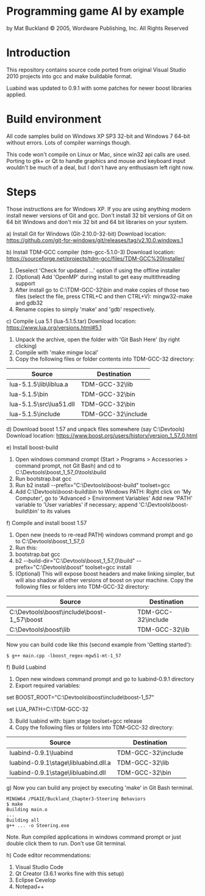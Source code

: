 Programming game AI by example
==
by Mat Buckland
© 2005, Wordware Publishing, Inc.
All Rights Reserved

Introduction
==

This repository contains source code ported from original Visual Studio 2010
projects into gcc and make buildable format.

Luabind was updated to 0.9.1 with some patches for newer boost libraries applied.

Build environment
==

All code samples build on Windows XP SP3 32-bit and Windows 7 64-bit without
errors. Lots of compiler warnings though.

This code won't compile on Linux or Mac, since win32 api calls are used. Porting
to gtk+ or Qt to handle graphics and mouse and keyboard input wouldn't be much 
of a deal, but I don't have any enthusiasm left right now.

Steps
==
Those instructions are for Windows XP. If you are using anything modern install 
newer versions of Git and gcc. Don't install 32 bit versions of Git on
64 bit Windows and don't mix 32 bit and 64 bit libraries on your system.

a) Install Git for Windows (Git-2.10.0-32-bit)
Download location: https://github.com/git-for-windows/git/releases/tag/v2.10.0.windows.1

b) Install TDM-GCC compiler (tdm-gcc-5.1.0-3)
Download location: https://sourceforge.net/projects/tdm-gcc/files/TDM-GCC%20Installer/
1. Deselect 'Check for updated ...' option if using the offline installer
2. (Optional) Add 'OpenMP' during install to get easy multithreading support
3. After install go to C:\TDM-GCC-32\bin and make copies of those two files 
(select the file, press CTRL+C and then CTRL+V):
mingw32-make and gdb32
4. Rename copies to simply 'make' and 'gdb' respectively.

c) Compile Lua 5.1 (lua-5.1.5.tar)
Download location: https://www.lua.org/versions.html#5.1
1. Unpack the archive, open the folder with 'Git Bash Here' (by right clicking)
2. Compile with 'make mingw local'
3. Copy the following files or folder contents into TDM-GCC-32 directory:

| Source                     | Destination |
| -------------------------- | ----------- |
| lua-5.1.5\lib\liblua.a     | TDM-GCC-32\lib |
| lua-5.1.5\bin              | TDM-GCC-32\bin |
| lua-5.1.5\src\lua51.dll    | TDM-GCC-32\bin |
| lua-5.1.5\include          | TDM-GCC-32\include |

d) Download boost 1.57 and unpack files somewhere (say C:\Devtools)
Download location: https://www.boost.org/users/history/version_1_57_0.html

e) Install boost-build
1. Open windows command crompt (Start > Programs > Accessories > command prompt, not Git Bash) and cd to C:\Devtools\boost_1_57_0\tools\build
2. Run bootstrap.bat gcc
3. Run b2 install --prefix="C:\Devtools\boost-build" toolset=gcc
4. Add C:\Devtools\boost-build\bin to Windows PATH:
Right click on 'My Computer', go to 'Advanced > Environment Variables'
Add new 'PATH' variable to 'User variables' if necessary; append 'C:\Devtools\boost-build\bin' to its values

f) Compile and install boost 1.57
1. Open new (needs to re-read PATH) windows command prompt and go to C:\Devtools\boost_1_57_0
2. Run this:
3. bootstrap.bat gcc
4. b2 --build-dir="C:\Devtools\boost_1_57_0\build" --prefix="C:\Devtools\boost" toolset=gcc install
5. (Optional) This will expose boost headers and make linking simpler, but will also
shadow all other versions of boost on your machine.
Copy the following files or folders into TDM-GCC-32 directory:

| Source | Destination |
| -------------------------- | ----------- |
| C:\Devtools\boost\include\boost-1_57\boost | TDM-GCC-32\include|
| C:\Devtools\boost\lib | TDM-GCC-32\lib|

Now you can build code like this (second example from 'Getting started'):

	$ g++ main.cpp -lboost_regex-mgw51-mt-1_57

f) Build Luabind
1. Open new windows command prompt and go to luabind-0.9.1 directory
2. Export required variables:

set BOOST_ROOT="C:\Devtools\boost\include\boost-1_57"

set LUA_PATH=C:\TDM-GCC-32

3. Build luabind with:
bjam stage toolset=gcc release
4. Copy the following files or folders into TDM-GCC-32 directory:

| Source | Destination |
| -------------------------- | ----------- |
| luabind-0.9.1\luabind | TDM-GCC-32\include |
| luabind-0.9.1\stage\libluabind.dll.a | TDM-GCC-32\lib |
| luabind-0.9.1\stage\libluabind.dll | TDM-GCC-32\bin |

g) Now you can build any project by executing 'make' in Git Bash terminal.

	MINGW64 /PGAIE/Buckland_Chapter3-Steering Behaviors
	$ make
	Building main.o
	...
	Building all
	g++ ... -o Steering.exe

Note. Run compiled applications in windows command prompt or just double click them to run.
Don't use Git terminal.

h) Code editor recommendations:
1. Visual Studio Code
2. Qt Creator (3.6.1 works fine with this setup)
3. Eclipse Cevelop
4. Notepad++

